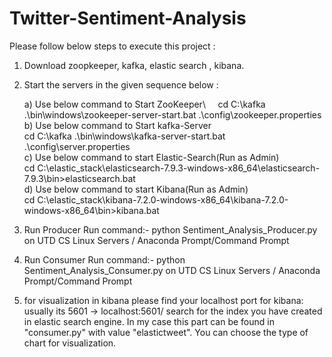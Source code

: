 # Twitter-Sentiment-Analysis
Please follow below steps to execute this project :
1) Download zoopkeeper, kafka, elastic search , kibana. 
2) Start the servers in the given sequence below : 

      a) Use below command to Start ZooKeeper\ 
      &nbsp; &nbsp; cd C:\kafka .\bin\windows\zookeeper-server-start.bat .\config\zookeeper.properties  \
      b) Use below command to Start kafka-Server\
            cd C:\kafka .\bin\windows\kafka-server-start.bat .\config\server.properties  \
      c) Use below command to start Elastic-Search(Run as Admin)\
            cd C:\elastic_stack\elasticsearch-7.9.3-windows-x86_64\elasticsearch-7.9.3\bin>elasticsearch.bat  \
      d) Use below command to start Kibana(Run as Admin)\
            cd C:\elastic_stack\kibana-7.2.0-windows-x86_64\kibana-7.2.0-windows-x86_64\bin>kibana.bat 

3) Run Producer
Run command:- python Sentiment_Analysis_Producer.py on UTD CS Linux Servers / Anaconda Prompt/Command Prompt

4) Run Consumer
Run command:- python Sentiment_Analysis_Consumer.py on UTD CS Linux Servers / Anaconda Prompt/Command Prompt

5) for visualization in kibana please find your localhost port for kibana: usually its 5601 -> localhost:5601/
search for the index you have created in elastic search engine. In my case this part can be found in "consumer.py" with value "elastictweet".
You can choose the type of chart for visualization.
